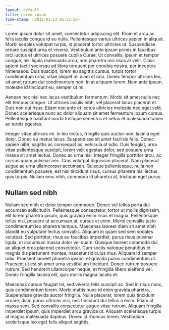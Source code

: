 ```yaml
---
layout: default
title: Lorem ipsum
Time-stamp: <2012-01-13 01:52:56>
---
```


Lorem ipsum dolor sit amet, consectetur adipiscing elit. Proin et arcu ac felis
iaculis congue id eu nulla. Pellentesque varius ultrices sapien in
aliquet. Morbi sodales volutpat turpis, id placerat tortor ultricies
ut. Suspendisse ornare suscipit urna et viverra. Vestibulum ante ipsum primis
in faucibus orci luctus et ultrices posuere cubilia Curae; Ut convallis, ipsum
et tempor congue, nisl ligula malesuada arcu, non pharetra nisi risus at
velit. Class aptent taciti sociosqu ad litora torquent per conubia nostra, per
inceptos himenaeos. Duis suscipit, lorem eu sagittis cursus, turpis tortor
condimentum urna, vitae aliquet mi diam et orci. Donec tempor ultrices leo, sit
amet rutrum dui condimentum non. In at aliquam lorem. Nam ante ipsum, molestie
id tincidunt eu, semper ut mi.

Aenean nec nisl nec lacus vestibulum fermentum. Morbi sit amet nulla nec elit
tempus congue. Ut ultrices iaculis nibh, vel placerat lacus placerat et. Duis
non dui risus. Etiam non ante et lectus ultricies molestie nec eget
velit. Donec scelerisque nunc ac dolor aliquam sit amet fermentum ipsum
cursus. Pellentesque habitant morbi tristique senectus et netus et malesuada
fames ac turpis egestas.

Integer vitae ultrices mi. In leo lectus, fringilla quis auctor non, lacinia
eget dolor. Donec eu metus lacus. Suspendisse sit amet facilisis felis. Donec
sapien nibh, sagittis ac consequat ac, vehicula at odio. Duis feugiat, urna
vitae pellentesque suscipit, lorem velit egestas dolor, sed posuere urna massa
sit amet lectus. Donec ac urna nisl. Integer fringilla porttitor arcu, ac
cursus quam pulvinar nec. Cras volutpat dignissim placerat. Nam placerat augue
ac urna ullamcorper accumsan. Quisque pellentesque, nulla non condimentum
posuere, est nisi tincidunt risus, cursus pharetra nisi lectus quis
turpis. Nullam eros nibh, commodo id pharetra at, tristique eget purus.

## Nullam sed nibh

Nullam sed nibh et dolor tempor commodo. Donec vel tellus porta dui accumsan
sollicitudin. Pellentesque consectetur, tortor ut mollis dignissim, elit lorem
pharetra ipsum, quis gravida enim risus et magna. Pellentesque tellus nisl,
posuere ut accumsan at, cursus at enim. Morbi convallis justo condimentum leo
pharetra tempus. Maecenas laoreet diam sit amet nibh blandit eu vulputate
lectus convallis. Aliquam in quam sed sem sodales volutpat. Sed porttitor,
risus eu faucibus imperdiet, purus risus pulvinar ligula, ut accumsan massa
dolor vel quam. Quisque laoreet commodo dui, ac aliquet eros placerat
consectetur. Cum sociis natoque penatibus et magnis dis parturient montes,
nascetur ridiculus mus. Aliquam id semper odio. Praesent laoreet pharetra
ipsum, et gravida purus condimentum ut. Praesent ut est sit amet urna
vestibulum tincidunt. Donec rutrum posuere rutrum. Sed hendrerit ullamcorper
neque, et fringilla libero eleifend vel. Donec fringilla lacinia elit, quis
mollis magna iaculis et.

Maecenas cursus feugiat mi, sed viverra felis suscipit ac. Sed in risus nunc,
quis condimentum lorem. Morbi mattis nunc id enim gravida pharetra. Suspendisse
gravida auctor fringilla. Nulla placerat, lorem quis tincidunt ornare, diam
purus ultrices nisi, nec tincidunt dui tellus a enim. Etiam at massa sem. Sed
convallis consectetur augue vitae rutrum. Aliquam fringilla imperdiet ipsum,
quis imperdiet arcu gravida ut. Aliquam scelerisque turpis at magna malesuada
dapibus. Donec id rhoncus lorem. Vestibulum scelerisque leo eget felis aliquet
sagittis.
